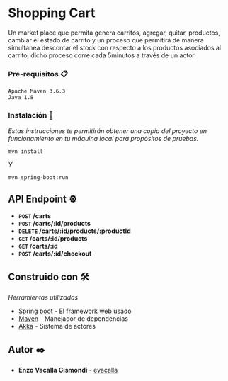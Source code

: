 # Shopping Cart

Un market place que permita genera carritos, agregar, quitar, productos, cambiar el estado de carrito y un proceso que permitirá de manera simultanea descontar el stock con respecto a los productos asociados al carrito, dicho proceso corre cada 5minutos a través de un actor.


### Pre-requisitos 📋

```
Apache Maven 3.6.3
Java 1.8
```
### Instalación 🔧

_Estas instrucciones te permitirán obtener una copia del proyecto en funcionamiento en tu máquina local para propósitos de pruebas._

```
mvn install
```

_Y_

```
mvn spring-boot:run
```


## API Endpoint ⚙️

- **<code>POST</code> /carts**
- **<code>POST</code> /carts/:id/products**
- **<code>DELETE</code> /carts/:id/products/:productId**
- **<code>GET</code> /carts/:id/products**
- **<code>GET</code> /carts/:id**
- **<code>POST</code> /carts/:id/checkout**



## Construido con 🛠️

_Herramientas utilizadas_

* [Spring boot](https://spring.io/guides) - El framework web usado
* [Maven](https://maven.apache.org/) - Manejador de dependencias
* [Akka](https://akka.io/docs/) - Sistema de actores



## Autor ✒️

* **Enzo Vacalla Gismondi** - [evacalla](https://github.com/evacalla)

